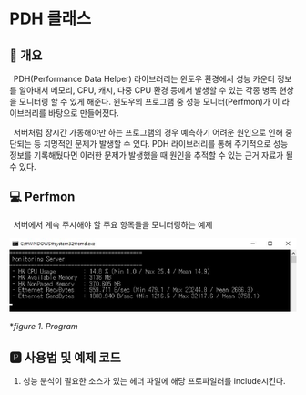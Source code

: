 # PDH 클래스
## 📢 개요
 PDH(Performance Data Helper) 라이브러리는 윈도우 환경에서 성능 카운터 정보를 알아내서 메모리, CPU, 캐시, 다중 CPU 환경 등에서 발생할 수 있는 각종 병목 현상을 모니터링 할 수 있게 해준다. 윈도우의 프로그램 중 성능 모니터(Perfmon)가 이 라이브러리를 바탕으로 만들어졌다. 
 
 서버처럼 장시간 가동해야만 하는 프로그램의 경우 예측하기 어려운 원인으로 인해 중단되는 등 치명적인 문제가 발생할 수 있다. PDH 라이브러리를 통해 주기적으로 성능 정보를 기록해뒀다면 이러한 문제가 발생했을 때 원인을 추적할 수 있는 근거 자료가 될 수 있다.

## 💻 Perfmon
  서버에서 계속 주시해야 할 주요 항목들을 모니터링하는 예제

  ![capture](https://github.com/kbm0996/-Utility-CPDH/blob/master/PDH/jpg/test.JPG)
  
  **figure 1. Program*
 
 
## 🅿 사용법 및 예제 코드

 1. 성능 분석이 필요한 소스가 있는 헤더 파일에 해당 프로파일러를 include시킨다.
